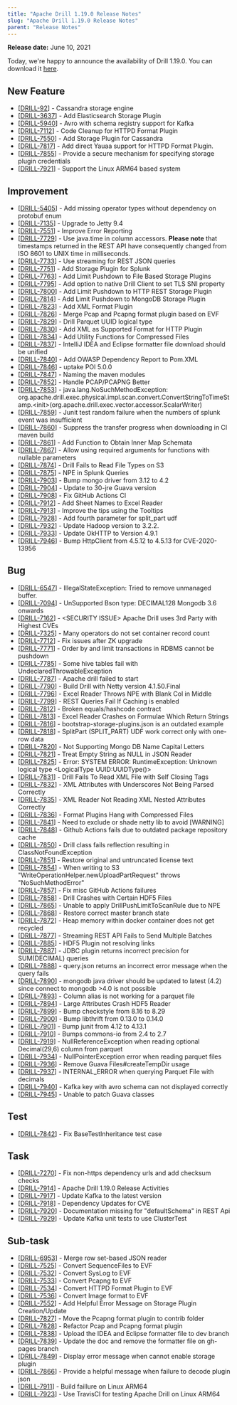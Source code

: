 ```yaml
---
title: "Apache Drill 1.19.0 Release Notes"
slug: "Apache Drill 1.19.0 Release Notes"
parent: "Release Notes"
---
```


**Release date:**  June 10, 2021

Today, we're happy to announce the availability of Drill 1.19.0. You can download it [here](https://drill.apache.org/download/).

## New Feature

* [[DRILL-92](https://issues.apache.org/jira/browse/DRILL-92)] - Cassandra storage engine
* [[DRILL-3637](https://issues.apache.org/jira/browse/DRILL-3637)] - Add Elasticsearch Storage Plugin
* [[DRILL-5940](https://issues.apache.org/jira/browse/DRILL-5940)] - Avro with schema registry support for Kafka
* [[DRILL-7112](https://issues.apache.org/jira/browse/DRILL-7112)] - Code Cleanup for HTTPD Format Plugin
* [[DRILL-7550](https://issues.apache.org/jira/browse/DRILL-7550)] - Add Storage Plugin for Cassandra
* [[DRILL-7817](https://issues.apache.org/jira/browse/DRILL-7817)] - Add direct Yauaa support for HTTPD Format Plugin.
* [[DRILL-7855](https://issues.apache.org/jira/browse/DRILL-7855)] - Provide a secure mechanism for specifying storage plugin credentials
* [[DRILL-7921](https://issues.apache.org/jira/browse/DRILL-7921)] - Support the Linux ARM64 based system


## Improvement

* [[DRILL-5405](https://issues.apache.org/jira/browse/DRILL-5405)] - Add missing operator types without dependency on protobuf enum
* [[DRILL-7135](https://issues.apache.org/jira/browse/DRILL-7135)] - Upgrade to Jetty 9.4
* [[DRILL-7551](https://issues.apache.org/jira/browse/DRILL-7551)] - Improve Error Reporting
* [[DRILL-7729](https://issues.apache.org/jira/browse/DRILL-7729)] - Use java.time in column accessors.  **Please note** that timestamps returned in the REST API have consequently changed from ISO 8601 to UNIX time in milliseconds.
* [[DRILL-7733](https://issues.apache.org/jira/browse/DRILL-7733)] - Use streaming for REST JSON queries
* [[DRILL-7751](https://issues.apache.org/jira/browse/DRILL-7751)] - Add Storage Plugin for Splunk
* [[DRILL-7763](https://issues.apache.org/jira/browse/DRILL-7763)] - Add Limit Pushdown to File Based Storage Plugins
* [[DRILL-7795](https://issues.apache.org/jira/browse/DRILL-7795)] - Add option to native Drill Client to set TLS SNI property
* [[DRILL-7800](https://issues.apache.org/jira/browse/DRILL-7800)] - Add Limit Pushdown to HTTP REST Storage Plugin
* [[DRILL-7814](https://issues.apache.org/jira/browse/DRILL-7814)] - Add Limit Pushdown to MongoDB Storage Plugin
* [[DRILL-7823](https://issues.apache.org/jira/browse/DRILL-7823)] - Add XML Format Plugin
* [[DRILL-7826](https://issues.apache.org/jira/browse/DRILL-7826)] - Merge Pcap and Pcapng format plugin based on EVF
* [[DRILL-7829](https://issues.apache.org/jira/browse/DRILL-7829)] - Drill Parquet UUID logical type
* [[DRILL-7830](https://issues.apache.org/jira/browse/DRILL-7830)] - Add XML as Supported Format for HTTP Plugin
* [[DRILL-7834](https://issues.apache.org/jira/browse/DRILL-7834)] - Add Utility Functions for Compressed Files
* [[DRILL-7837](https://issues.apache.org/jira/browse/DRILL-7837)] - IntelliJ IDEA and Eclipse formatter file download should be unified
* [[DRILL-7840](https://issues.apache.org/jira/browse/DRILL-7840)] - Add OWASP Dependency Report to Pom.XML
* [[DRILL-7846](https://issues.apache.org/jira/browse/DRILL-7846)] - uptake POI 5.0.0
* [[DRILL-7847](https://issues.apache.org/jira/browse/DRILL-7847)] - Naming the maven modules
* [[DRILL-7852](https://issues.apache.org/jira/browse/DRILL-7852)] - Handle PCAP/PCAPNG Better
* [[DRILL-7853](https://issues.apache.org/jira/browse/DRILL-7853)] - java.lang.NoSuchMethodException: org.apache.drill.exec.physical.impl.scan.convert.ConvertStringToTimeStamp.&lt;init&gt;(org.apache.drill.exec.vector.accessor.ScalarWriter)
* [[DRILL-7859](https://issues.apache.org/jira/browse/DRILL-7859)] - Junit test random failure when the numbers of splunk event was insufficient
* [[DRILL-7860](https://issues.apache.org/jira/browse/DRILL-7860)] - Suppress the transfer progress when downloading in CI maven build
* [[DRILL-7861](https://issues.apache.org/jira/browse/DRILL-7861)] - Add Function to Obtain Inner Map Schemata
* [[DRILL-7867](https://issues.apache.org/jira/browse/DRILL-7867)] - Allow using required arguments for functions with nullable parameters
* [[DRILL-7874](https://issues.apache.org/jira/browse/DRILL-7874)] - Drill Fails to Read File Types on S3
* [[DRILL-7875](https://issues.apache.org/jira/browse/DRILL-7875)] - NPE in Splunk Queries
* [[DRILL-7903](https://issues.apache.org/jira/browse/DRILL-7903)] - Bump mongo driver from 3.12 to 4.2
* [[DRILL-7904](https://issues.apache.org/jira/browse/DRILL-7904)] - Update to 30-jre Guava version
* [[DRILL-7908](https://issues.apache.org/jira/browse/DRILL-7908)] - Fix GitHub Actions CI
* [[DRILL-7912](https://issues.apache.org/jira/browse/DRILL-7912)] - Add Sheet Names to Excel Reader
* [[DRILL-7913](https://issues.apache.org/jira/browse/DRILL-7913)] - Improve the tips using the Tooltips
* [[DRILL-7928](https://issues.apache.org/jira/browse/DRILL-7928)] - Add fourth parameter for split\_part udf
* [[DRILL-7932](https://issues.apache.org/jira/browse/DRILL-7932)] - Update Hadoop version to 3.2.2.
* [[DRILL-7933](https://issues.apache.org/jira/browse/DRILL-7933)] - Update OkHTTP to Version 4.9.1
* [[DRILL-7946](https://issues.apache.org/jira/browse/DRILL-7946)] - Bump HttpClient from 4.5.12 to 4.5.13 for CVE-2020-13956


## Bug

* [[DRILL-6547](https://issues.apache.org/jira/browse/DRILL-6547)] - IllegalStateException: Tried to remove unmanaged buffer.
* [[DRILL-7094](https://issues.apache.org/jira/browse/DRILL-7094)] - UnSupported Bson type: DECIMAL128 Mongodb 3.6 onwards
* [[DRILL-7162](https://issues.apache.org/jira/browse/DRILL-7162)] - &lt;SECURITY ISSUE&gt; Apache Drill uses 3rd Party with Highest CVEs
* [[DRILL-7325](https://issues.apache.org/jira/browse/DRILL-7325)] - Many operators do not set container record count
* [[DRILL-7712](https://issues.apache.org/jira/browse/DRILL-7712)] - Fix issues after ZK upgrade
* [[DRILL-7771](https://issues.apache.org/jira/browse/DRILL-7771)] - Order by and limit transactions in RDBMS cannot be pushdown
* [[DRILL-7785](https://issues.apache.org/jira/browse/DRILL-7785)] - Some hive tables fail with UndeclaredThrowableException
* [[DRILL-7787](https://issues.apache.org/jira/browse/DRILL-7787)] - Apache drill failed to start
* [[DRILL-7790](https://issues.apache.org/jira/browse/DRILL-7790)] - Build Drill with Netty version 4.1.50.Final
* [[DRILL-7796](https://issues.apache.org/jira/browse/DRILL-7796)] - Excel Reader Throws NPE with Blank Col in Middle
* [[DRILL-7799](https://issues.apache.org/jira/browse/DRILL-7799)] - REST Queries Fail If Caching is enabled
* [[DRILL-7812](https://issues.apache.org/jira/browse/DRILL-7812)] - Broken equals/hashcode contract
* [[DRILL-7813](https://issues.apache.org/jira/browse/DRILL-7813)] - Excel Reader Crashes on Formulae Which Return Strings
* [[DRILL-7816](https://issues.apache.org/jira/browse/DRILL-7816)] - bootstrap-storage-plugins.json is an outdated example
* [[DRILL-7818](https://issues.apache.org/jira/browse/DRILL-7818)] - SplitPart (SPLIT\_PART) UDF work correct only with one-row data
* [[DRILL-7820](https://issues.apache.org/jira/browse/DRILL-7820)] - Not Supporting Mongo DB Name Capital Letters
* [[DRILL-7821](https://issues.apache.org/jira/browse/DRILL-7821)] - Treat Empty String as NULL in JSON Reader
* [[DRILL-7825](https://issues.apache.org/jira/browse/DRILL-7825)] - Error: SYSTEM ERROR: RuntimeException: Unknown logical type &lt;LogicalType UUID:UUIDType()&gt;
* [[DRILL-7831](https://issues.apache.org/jira/browse/DRILL-7831)] - Drill Fails To Read XML File with Self Closing Tags
* [[DRILL-7832](https://issues.apache.org/jira/browse/DRILL-7832)] - XML Attributes with Underscores Not Being Parsed Correctly
* [[DRILL-7835](https://issues.apache.org/jira/browse/DRILL-7835)] - XML Reader Not Reading XML Nested Attributes Correctly
* [[DRILL-7836](https://issues.apache.org/jira/browse/DRILL-7836)] - Format Plugins Hang with Compressed Files
* [[DRILL-7841](https://issues.apache.org/jira/browse/DRILL-7841)] - Need to exclude or shade netty lib to avoid [WARNING]
* [[DRILL-7848](https://issues.apache.org/jira/browse/DRILL-7848)] - Github Actions fails due to outdated package repository cache
* [[DRILL-7850](https://issues.apache.org/jira/browse/DRILL-7850)] - Drill class fails reflection resulting in ClassNotFoundException
* [[DRILL-7851](https://issues.apache.org/jira/browse/DRILL-7851)] - Restore original and untruncated license text
* [[DRILL-7854](https://issues.apache.org/jira/browse/DRILL-7854)] - When writing to S3 "WriteOperationHelper.newUploadPartRequest" throws "NoSuchMethodError"
* [[DRILL-7857](https://issues.apache.org/jira/browse/DRILL-7857)] - Fix misc GitHub Actions failures
* [[DRILL-7858](https://issues.apache.org/jira/browse/DRILL-7858)] - Drill Crashes with Certain HDF5 Files
* [[DRILL-7865](https://issues.apache.org/jira/browse/DRILL-7865)] - Unable to apply DrillPushLimitToScanRule due to NPE
* [[DRILL-7868](https://issues.apache.org/jira/browse/DRILL-7868)] - Restore correct master branch state
* [[DRILL-7872](https://issues.apache.org/jira/browse/DRILL-7872)] - Heap memory within docker container does not get recycled
* [[DRILL-7877](https://issues.apache.org/jira/browse/DRILL-7877)] - Streaming REST API Fails to Send Multiple Batches
* [[DRILL-7885](https://issues.apache.org/jira/browse/DRILL-7885)] - HDF5 Plugin not resolving links
* [[DRILL-7887](https://issues.apache.org/jira/browse/DRILL-7887)] - JDBC plugin returns incorrect precision for SUM(DECIMAL) queries
* [[DRILL-7888](https://issues.apache.org/jira/browse/DRILL-7888)] - query.json returns an incorrect error message when the query fails
* [[DRILL-7890](https://issues.apache.org/jira/browse/DRILL-7890)] - mongodb java driver should be updated to latest (4.2) since connect to mongodb &gt;4.0 is not possible
* [[DRILL-7893](https://issues.apache.org/jira/browse/DRILL-7893)] - Column alias is not working for a parquet file
* [[DRILL-7894](https://issues.apache.org/jira/browse/DRILL-7894)] - Large Attributes Crash HDF5 Reader
* [[DRILL-7899](https://issues.apache.org/jira/browse/DRILL-7899)] - Bump checkstyle from 8.16 to 8.29
* [[DRILL-7900](https://issues.apache.org/jira/browse/DRILL-7900)] - Bump libthrift from 0.13.0 to 0.14.0
* [[DRILL-7901](https://issues.apache.org/jira/browse/DRILL-7901)] - Bump junit from 4.12 to 4.13.1
* [[DRILL-7910](https://issues.apache.org/jira/browse/DRILL-7910)] - Bumps commons-io from 2.4 to 2.7
* [[DRILL-7919](https://issues.apache.org/jira/browse/DRILL-7919)] - NullReferenceException when reading optional Decimal(29,6) column from parquet
* [[DRILL-7934](https://issues.apache.org/jira/browse/DRILL-7934)] - NullPointerException error when reading parquet files
* [[DRILL-7936](https://issues.apache.org/jira/browse/DRILL-7936)] - Remove Guava Files#createTempDir usage
* [[DRILL-7937](https://issues.apache.org/jira/browse/DRILL-7937)] - INTERNAL\_ERROR when querying Parquet File with decimals
* [[DRILL-7940](https://issues.apache.org/jira/browse/DRILL-7940)] - Kafka key with avro schema can not displayed correctly
* [[DRILL-7945](https://issues.apache.org/jira/browse/DRILL-7945)] - Unable to patch Guava classes


## Test
* [[DRILL-7842](https://issues.apache.org/jira/browse/DRILL-7842)] - Fix BaseTestInheritance test case


## Task

* [[DRILL-7270](https://issues.apache.org/jira/browse/DRILL-7270)] - Fix non-https dependency urls and add checksum checks
* [[DRILL-7914](https://issues.apache.org/jira/browse/DRILL-7914)] - Apache Drill 1.19.0 Release Activities
* [[DRILL-7917](https://issues.apache.org/jira/browse/DRILL-7917)] - Update Kafka to the latest version
* [[DRILL-7918](https://issues.apache.org/jira/browse/DRILL-7918)] - Dependency Updates for CVE
* [[DRILL-7920](https://issues.apache.org/jira/browse/DRILL-7920)] - Documentation missing for "defaultSchema" in REST Api
* [[DRILL-7929](https://issues.apache.org/jira/browse/DRILL-7929)] - Update Kafka unit tests to use ClusterTest


## Sub-task

* [[DRILL-6953](https://issues.apache.org/jira/browse/DRILL-6953)] - Merge row set-based JSON reader
* [[DRILL-7525](https://issues.apache.org/jira/browse/DRILL-7525)] - Convert SequenceFiles to EVF
* [[DRILL-7532](https://issues.apache.org/jira/browse/DRILL-7532)] - Convert SysLog to EVF
* [[DRILL-7533](https://issues.apache.org/jira/browse/DRILL-7533)] - Convert Pcapng to EVF
* [[DRILL-7534](https://issues.apache.org/jira/browse/DRILL-7534)] - Convert HTTPD Format Plugin to EVF
* [[DRILL-7536](https://issues.apache.org/jira/browse/DRILL-7536)] - Convert Image format to EVF
* [[DRILL-7552](https://issues.apache.org/jira/browse/DRILL-7552)] - Add Helpful Error Message on Storage Plugin Creation/Update
* [[DRILL-7827](https://issues.apache.org/jira/browse/DRILL-7827)] - Move the Pcapng format plugin to contrib folder
* [[DRILL-7828](https://issues.apache.org/jira/browse/DRILL-7828)] - Refactor Pcap and Pcapng format plugin
* [[DRILL-7838](https://issues.apache.org/jira/browse/DRILL-7838)] - Upload the IDEA and Eclipse formatter file to dev branch
* [[DRILL-7839](https://issues.apache.org/jira/browse/DRILL-7839)] - Update the doc and remove the formatter file on gh-pages branch
* [[DRILL-7849](https://issues.apache.org/jira/browse/DRILL-7849)] - Display error message when cannot enable storage plugin
* [[DRILL-7866](https://issues.apache.org/jira/browse/DRILL-7866)] - Provide a helpful message when failure to decode plugin json
* [[DRILL-7911](https://issues.apache.org/jira/browse/DRILL-7911)] - Build faillure on Linux ARM64
* [[DRILL-7923](https://issues.apache.org/jira/browse/DRILL-7923)] - Use TravisCI for testing Apache Drill on Linux ARM64


